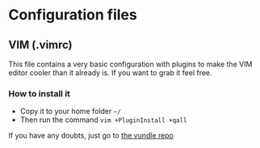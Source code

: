 # Configuration files

## VIM (.vimrc)
This file contains a very basic configuration with plugins to make the VIM editor cooler than it already is. If you want to grab it feel free.

### How to install it
- Copy it to your home folder `~/`
- Then run the command `vim +PluginInstall +qall`

If you have any doubts, just go to [the vundle repo](https://github.com/VundleVim/Vundle.vim)
